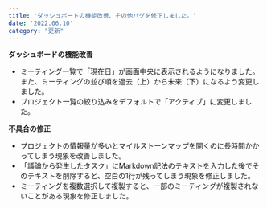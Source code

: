```yaml
---
title: 'ダッシュボードの機能改善、その他バグを修正しました。'
date: '2022.06.10'
category: "更新"
---
```


**ダッシュボードの機能改善**
-  ミーティング一覧で「現在日」が画面中央に表示されるようになりました。また、ミーティングの並び順を過去（上）から未来（下）になるよう変更しました。
-  プロジェクト一覧の絞り込みをデフォルトで「アクティブ」に変更しました。

**不具合の修正**
- プロジェクトの情報量が多いとマイルストーンマップを開くのに長時間かかってしまう現象を改善しました。
- 「議論から発生したタスク」にMarkdown記法のテキストを入力した後でそのテキストを削除すると、空白の1行が残ってしまう現象を修正しました。
- ミーティングを複数選択して複製すると、一部のミーティングが複製されないことがある現象を修正しました。
